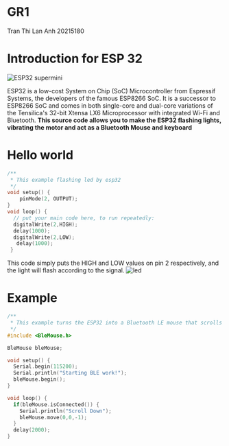 # GR1
Tran Thi Lan Anh 20215180
# Introduction for ESP 32
![ESP32 supermini](https://github.com/lanhhtran/GR1/assets/117920786/23f3ab52-4368-4660-9157-a7627f85872f)

ESP32 is a low-cost System on Chip (SoC) Microcontroller from Espressif Systems, the developers of the famous ESP8266 SoC. It is a successor to ESP8266 SoC and comes in both single-core and dual-core variations of the Tensilica's 32-bit Xtensa LX6 Microprocessor with integrated Wi-Fi and Bluetooth.
**This source code allows you to make the ESP32 flashing lights, vibrating the motor and act as a Bluetooth Mouse and keyboard**
# Hello world
```cpp
/**
 * This example flashing led by esp32
 */
void setup() {
    pinMode(2, OUTPUT);
}
void loop() {
  // put your main code here, to run repeatedly:
  digitalWrite(2,HIGH);
  delay(1000);
  digitalWrite(2,LOW);
   delay(1000);
 }
```
This code simply puts the HIGH and LOW values on pin 2 respectively, and the light
will flash according to the signal.
![led](https://github.com/lanhhtran/GR1/assets/117920786/57444b8c-7938-4ff9-af70-113bd5e123a5)
# Example
```cpp
/**
 * This example turns the ESP32 into a Bluetooth LE mouse that scrolls down every 2 seconds.
 */
#include <BleMouse.h>

BleMouse bleMouse;

void setup() {
  Serial.begin(115200);
  Serial.println("Starting BLE work!");
  bleMouse.begin();
}

void loop() {
  if(bleMouse.isConnected()) {
    Serial.println("Scroll Down");
    bleMouse.move(0,0,-1);
  }
  delay(2000);
}
```
